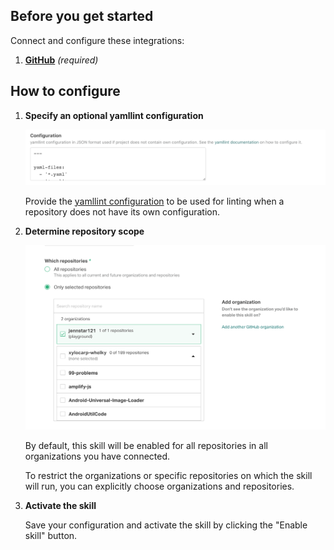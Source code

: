 ## Before you get started

Connect and configure these integrations:

1.  [**GitHub**](https://go.atomist.com/catalog/integration/github "GitHub Integration")
    _(required)_

## How to configure

1.  **Specify an optional yamllint configuration**

    ![Configuration](docs/images/config.png)

    Provide the
    [yamllint configuration](https://yamllint.readthedocs.io/en/stable/configuration.html)
    to be used for linting when a repository does not have its own
    configuration.

1.  **Determine repository scope**

    ![Repository filter](docs/images/repo-filter.png)

    By default, this skill will be enabled for all repositories in all
    organizations you have connected.

    To restrict the organizations or specific repositories on which the skill
    will run, you can explicitly choose organizations and repositories.

1.  **Activate the skill**

    Save your configuration and activate the skill by clicking the "Enable
    skill" button.
